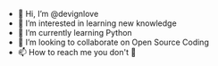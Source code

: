 - 👋 Hi, I’m @devignlove
- 👀 I’m interested in learning new knowledge
- 🌱 I’m currently learning Python
- 💞️ I’m looking to collaborate on Open Source Coding
- 📫 How to reach me you don't 👀 


